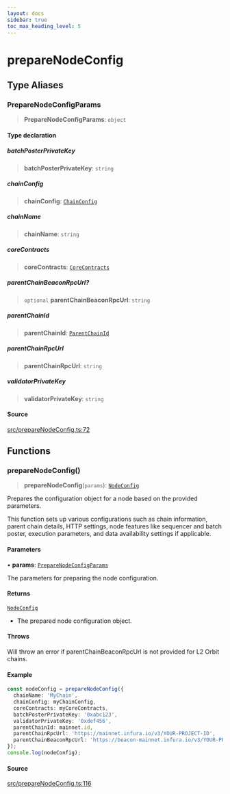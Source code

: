 ```yaml
---
layout: docs
sidebar: true
toc_max_heading_level: 5
---
```


# prepareNodeConfig

## Type Aliases

### PrepareNodeConfigParams

> **PrepareNodeConfigParams**: `object`

#### Type declaration

##### batchPosterPrivateKey

> **batchPosterPrivateKey**: `string`

##### chainConfig

> **chainConfig**: [`ChainConfig`](types/ChainConfig.md#chainconfig)

##### chainName

> **chainName**: `string`

##### coreContracts

> **coreContracts**: [`CoreContracts`](types/CoreContracts.md#corecontracts)

##### parentChainBeaconRpcUrl?

> `optional` **parentChainBeaconRpcUrl**: `string`

##### parentChainId

> **parentChainId**: [`ParentChainId`](types/ParentChain.md#parentchainid)

##### parentChainRpcUrl

> **parentChainRpcUrl**: `string`

##### validatorPrivateKey

> **validatorPrivateKey**: `string`

#### Source

[src/prepareNodeConfig.ts:72](https://github.com/anegg0/arbitrum-orbit-sdk/blob/1aa2030374f41bb1bf01834ef0c05d2e6663f5e5/src/prepareNodeConfig.ts#L72)

## Functions

### prepareNodeConfig()

> **prepareNodeConfig**(`params`): [`NodeConfig`](types/NodeConfig-1.md#nodeconfig)

Prepares the configuration object for a node based on the provided parameters.

This function sets up various configurations such as chain information, parent chain details,
HTTP settings, node features like sequencer and batch poster, execution parameters, and data
availability settings if applicable.

#### Parameters

• **params**: [`PrepareNodeConfigParams`](prepareNodeConfig.md#preparenodeconfigparams)

The parameters for preparing the node configuration.

#### Returns

[`NodeConfig`](types/NodeConfig-1.md#nodeconfig)

- The prepared node configuration object.

#### Throws

Will throw an error if parentChainBeaconRpcUrl is not provided for L2 Orbit chains.

#### Example

```ts
const nodeConfig = prepareNodeConfig({
  chainName: 'MyChain',
  chainConfig: myChainConfig,
  coreContracts: myCoreContracts,
  batchPosterPrivateKey: '0xabc123',
  validatorPrivateKey: '0xdef456',
  parentChainId: mainnet.id,
  parentChainRpcUrl: 'https://mainnet.infura.io/v3/YOUR-PROJECT-ID',
  parentChainBeaconRpcUrl: 'https://beacon-mainnet.infura.io/v3/YOUR-PROJECT-ID',
});
console.log(nodeConfig);
```

#### Source

[src/prepareNodeConfig.ts:116](https://github.com/anegg0/arbitrum-orbit-sdk/blob/1aa2030374f41bb1bf01834ef0c05d2e6663f5e5/src/prepareNodeConfig.ts#L116)
